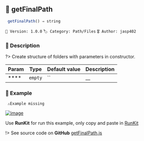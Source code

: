 ## 📁 getFinalPath 

```javascript
 getFinalPath() ⇒ string  
``` 


`📢 Version: 1.0.0`  `🏷️ Category: Path/Files` `🎖️ Author: jasp402` 

### 📝 Description 


?> Create structure of folders with parameters in constructor. 


| Param | Type | Default value | Description |
| --- | --- | --- | --- |
| **** | `empty` | `` | __ | 



### 🧪 Example 


``` 
 ⚠️Example missing 
```




[![image](https://user-images.githubusercontent.com/8978470/89190058-8603d500-d566-11ea-914f-284448e5a1b6.png)](https://npm.runkit.com/js-packtools) 
 
Use **RunKit** for run this example, only copy and paste in [RunKit](https://npm.runkit.com/js-packtools)


!> See source code on **GitHub** [getFinalPath.js](https://github.com/jasp402/js-packtools/blob/master/lib/getFinalPath.js) 

